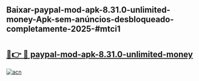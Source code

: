 ## Baixar-paypal-mod-apk-8.31.0-unlimited-money-Apk-sem-anúncios-desbloqueado-completamente-2025-#mtci1

# <h2><a href="https://ainizakaria.my?title=paypal-mod-apk-8.31.0-unlimited-money&ref=20M">🔗👉 🔴 paypal-mod-apk-8.31.0-unlimited-money</a></h2>

[![acn](https://github.com/user-attachments/assets/0f9c940e-d8b0-45ae-aac7-cd30a18b3e1c)](https://ainizakaria.my?title=paypal-mod-apk-8.31.0-unlimited-money&ref=20M)

